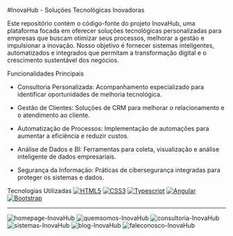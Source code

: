 #InovaHub - Soluções Tecnológicas Inovadoras

Este repositório contém o código-fonte do projeto InovaHub, uma plataforma focada em oferecer soluções tecnológicas personalizadas para empresas que buscam otimizar seus processos, melhorar a gestão e impulsionar a inovação. Nosso objetivo é fornecer sistemas inteligentes, automatizados e integrados que permitam a transformação digital e o crescimento sustentável dos negócios.

Funcionalidades Principais
- Consultoria Personalizada: Acompanhamento especializado para identificar oportunidades de melhoria tecnológica.

- Gestão de Clientes: Soluções de CRM para melhorar o relacionamento e o atendimento ao cliente.

- Automatização de Processos: Implementação de automações para aumentar a eficiência e reduzir custos.

- Análise de Dados e BI: Ferramentas para coleta, visualização e análise inteligente de dados empresariais.

- Segurança da Informação: Práticas de cibersegurança integradas para proteger os sistemas e dados.


Tecnologias Utilizadas
[![HTML5](https://img.shields.io/badge/HTML5-orange.svg?logo=html5)](https://html.com/)
[![CSS3](https://img.shields.io/badge/CSS3-blue.svg?logo=css3)](https://www.w3.org/Style/CSS/)
 [![Typescript](https://img.shields.io/badge/Typescript-blue.svg?color=294E80&logo=typescript)](https://www.typescriptlang.org/)
[![Angular](https://img.shields.io/badge/Angular-red.svg?logo=angular)](https://angular.io/) [![Bootstrap](https://img.shields.io/badge/Bootstrap-white.svg?logo=bootstrap)](https://getbootstrap.com/)

------------------------
![homepage-InovaHub](https://github.com/user-attachments/assets/e73f256b-d1f7-4a49-82ce-9b47f2a32e44)
![quemsomos-InovaHub](https://github.com/user-attachments/assets/dc8e05e1-09bd-40ee-9bfe-a140ec0efe36)
![consultoria-InovaHub](https://github.com/user-attachments/assets/8ca66595-f035-46df-a600-c794b06c696a)
![sistemas-InovaHub](https://github.com/user-attachments/assets/197fac93-07e2-4f99-bdda-b67e2c83d3ac)
![blog-InovaHub](https://github.com/user-attachments/assets/10f3f212-c7b6-42d7-b3cb-b8e986b69937)
![faleconosco-InovaHub](https://github.com/user-attachments/assets/0b3bb92a-b407-4592-a20f-4c4c38ba2022)



